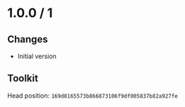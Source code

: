 # 1.0.0 / 1

## Changes

- Initial version

## Toolkit

Head position: `169d8165573b866873106f9df005837b82a927fe`
